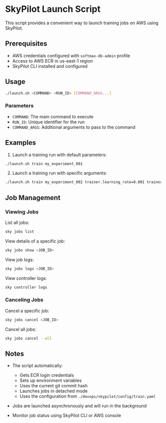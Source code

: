 # SkyPilot Launch Script

This script provides a convenient way to launch training jobs on AWS using SkyPilot.

## Prerequisites

- AWS credentials configured with `softmax-db-admin` profile
- Access to AWS ECR in us-east-1 region
- SkyPilot CLI installed and configured

## Usage

```bash
./launch.sh <COMMAND> <RUN_ID> [COMMAND_ARGS...]
```

### Parameters

- `COMMAND`: The main command to execute
- `RUN_ID`: Unique identifier for the run
- `COMMAND_ARGS`: Additional arguments to pass to the command

## Examples

1. Launch a training run with default parameters:
```bash
./launch.sh train my_experiment_001
```

2. Launch a training run with specific arguments:
```bash
./launch.sh train my_experiment_002 trainer.learning_rate=0.001 trainer.batch_size=32
```

## Job Management

### Viewing Jobs

List all jobs:
```bash
sky jobs list
```

View details of a specific job:
```bash
sky jobs show <JOB_ID>
```

View job logs:
```bash
sky jobs logs <JOB_ID>
```

View controller logs:
```bash
sky controller logs
```

### Canceling Jobs

Cancel a specific job:
```bash
sky jobs cancel <JOB_ID>
```

Cancel all jobs:
```bash
sky jobs cancel --all
```

## Notes

- The script automatically:
  - Gets ECR login credentials
  - Sets up environment variables
  - Uses the current git commit hash
  - Launches jobs in detached mode
  - Uses the configuration from `./devops/skypilot/config/train.yaml`

- Jobs are launched asynchronously and will run in the background
- Monitor job status using SkyPilot CLI or AWS console
